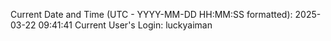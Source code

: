 Current Date and Time (UTC - YYYY-MM-DD HH:MM:SS formatted): 2025-03-22 09:41:41
Current User's Login: luckyaiman
